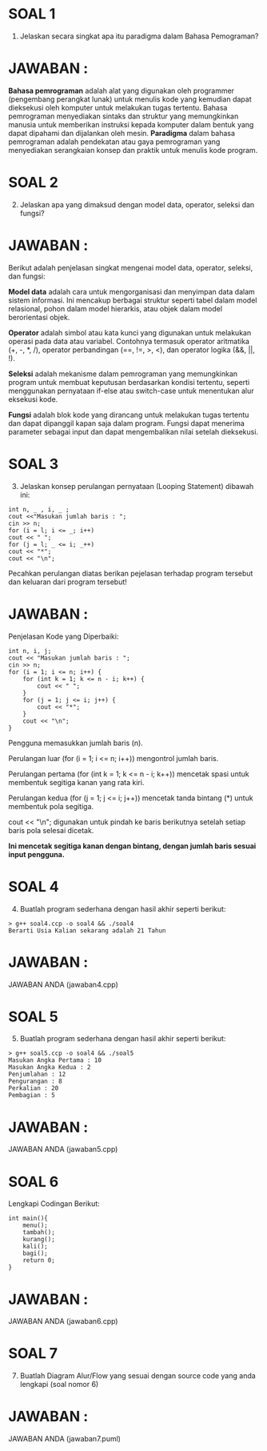 # SOAL 1
 1. Jelaskan secara singkat apa itu paradigma dalam Bahasa Pemograman?
# JAWABAN :
**Bahasa pemrograman** adalah alat yang digunakan oleh programmer (pengembang perangkat lunak) untuk menulis kode yang kemudian dapat dieksekusi oleh komputer untuk melakukan tugas tertentu. Bahasa pemrograman menyediakan sintaks dan struktur yang memungkinkan manusia untuk memberikan instruksi kepada komputer dalam bentuk yang dapat dipahami dan dijalankan oleh mesin.
**Paradigma** dalam bahasa pemrograman adalah pendekatan atau gaya pemrograman yang menyediakan serangkaian konsep dan praktik untuk menulis kode program.

# SOAL 2
 2. Jelaskan apa yang dimaksud dengan model data, operator, seleksi dan fungsi?
# JAWABAN :
Berikut adalah penjelasan singkat mengenai model data, operator, seleksi, dan fungsi:

**Model data** adalah cara untuk mengorganisasi dan menyimpan data dalam sistem informasi. Ini mencakup berbagai struktur seperti tabel dalam model relasional, pohon dalam model hierarkis, atau objek dalam model berorientasi objek.

**Operator** adalah simbol atau kata kunci yang digunakan untuk melakukan operasi pada data atau variabel. Contohnya termasuk operator aritmatika (+, -, *, /), operator perbandingan (==, !=, >, <), dan operator logika (&&, ||, !).

**Seleksi** adalah mekanisme dalam pemrograman yang memungkinkan program untuk membuat keputusan berdasarkan kondisi tertentu, seperti menggunakan pernyataan if-else atau switch-case untuk menentukan alur eksekusi kode.

**Fungsi** adalah blok kode yang dirancang untuk melakukan tugas tertentu dan dapat dipanggil kapan saja dalam program. Fungsi dapat menerima parameter sebagai input dan dapat mengembalikan nilai setelah dieksekusi.


# SOAL 3
 3. Jelaskan konsep perulangan pernyataan (Looping Statement) dibawah ini:
```
int n, _ , i, _ ;
cout <<"Masukan jumlah baris : ";
cin >> n;
for (i = l; i <= _; i++)
cout << " ";
for (j = l; _ <= i; _++)
cout << "*";
cout << "\n";
```
Pecahkan perulangan diatas berikan pejelasan terhadap program tersebut dan keluaran dari program tersebut!
# JAWABAN :
Penjelasan Kode yang Diperbaiki:
```
int n, i, j;
cout << "Masukan jumlah baris : ";
cin >> n;
for (i = 1; i <= n; i++) {
    for (int k = 1; k <= n - i; k++) {
        cout << " ";
    }
    for (j = 1; j <= i; j++) {
        cout << "*";
    }
    cout << "\n";
}
```

Pengguna memasukkan jumlah baris (n).

Perulangan luar (for (i = 1; i <= n; i++)) mengontrol jumlah baris.

Perulangan pertama (for (int k = 1; k <= n - i; k++)) mencetak spasi untuk 
membentuk segitiga kanan yang rata kiri.

Perulangan kedua (for (j = 1; j <= i; j++)) mencetak tanda bintang (*) untuk 
membentuk pola segitiga.

cout << "\n"; digunakan untuk pindah ke baris berikutnya setelah setiap baris pola selesai dicetak.

**Ini mencetak segitiga kanan dengan bintang, dengan jumlah baris sesuai input pengguna.**

# SOAL 4
 4. Buatlah program sederhana dengan hasil akhir seperti berikut:
 ```
 > g++ soal4.ccp -o soal4 && ./soal4
 Berarti Usia Kalian sekarang adalah 21 Tahun
 ```
 # JAWABAN :
 JAWABAN ANDA (jawaban4.cpp)

 # SOAL 5
  5. Buatlah program sederhana dengan hasil akhir seperti berikut:
 ```
 > g++ soal5.ccp -o soal4 && ./soal5
 Masukan Angka Pertama : 10
 Masukan Angka Kedua : 2
 Penjumlahan : 12
 Pengurangan : 8
 Perkalian : 20
 Pembagian : 5
 
 ```
# JAWABAN :
JAWABAN ANDA (jawaban5.cpp)

 # SOAL 6
 Lengkapi Codingan Berikut:
```
int main(){
	menu();
	tambah();
	kurang();
	kali();
	bagi();
	return 0;
}
```
# JAWABAN :
JAWABAN ANDA (jawaban6.cpp)


# SOAL 7
7. Buatlah Diagram Alur/Flow yang sesuai dengan source code yang anda lengkapi  (soal nomor 6)
# JAWABAN :
JAWABAN ANDA (jawaban7.puml)